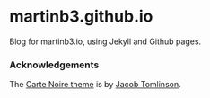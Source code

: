# martinb3.github.io

Blog for martinb3.io, using Jekyll and Github pages.


### Acknowledgements

The [Carte Noire theme](https://github.com/jacobtomlinson/carte-noire) is by [Jacob Tomlinson](http://www.jacobtomlinson.co.uk/).
